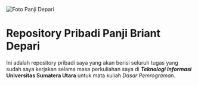 ![Foto Panji Depari](https://mahasiswa.usu.ac.id/api/files/photos/241402034.png)

# Repository Pribadi Panji Briant Depari

Ini adalah repository pribadi saya yang akan berisi seluruh tugas yang sudah saya kerjakan selama masa perkuliahan saya di ***Teknologi Informasi* Universitas Sumatera Utara** untuk mata kuliah *Dasar Pemrograman*.
